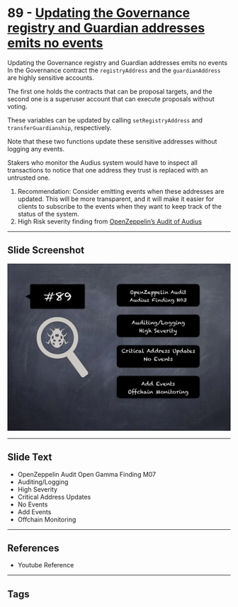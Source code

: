 
# 89 - [Updating the Governance registry and Guardian addresses emits no events](./Updating%20the%20Governance%20registry%20and%20Guardian%20addresses%20emits%20no%20events.md)

Updating the Governance registry and Guardian addresses emits no events In the Governance contract the `registryAddress` and the `guardianAddress` are highly sensitive accounts. 

The first one holds the contracts that can be proposal targets, and the second one is a superuser account that can execute proposals without voting. 

These variables can be updated by calling `setRegistryAddress` and `transferGuardianship`, respectively. 

Note that these two functions update these sensitive addresses without logging any events. 

Stakers who monitor the Audius system would have to inspect all transactions to notice that one address they trust is replaced with an untrusted one.

1. Recommendation: Consider emitting events when these addresses are updated. This will be more transparent, and it will make it easier for clients to subscribe to the events when they want to keep track of the status of the system.
2. High Risk severity finding from [OpenZeppelin’s Audit of Audius](https://blog.openzeppelin.com/audius-contracts-audit/#high)
___
## Slide Screenshot
![089.png](../../images/7.%20Audit%20Findings%20101/089.png)
___
## Slide Text
- OpenZeppelin Audit Open Gamma Finding M07
- Auditing/Logging
- High Severity
- Critical Address Updates
- No Events
- Add Events
- Offchain Monitoring
___
## References
- Youtube Reference
___
## Tags
